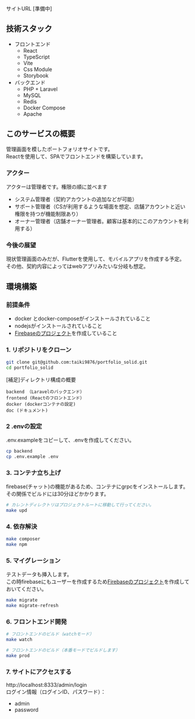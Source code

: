 サイトURL
[準備中]

## 技術スタック
* フロントエンド
  * React
  * TypeScript
  * Vite
  * Css Module
  * Storybook
* バックエンド
  * PHP + Laravel
  * MySQL
  * Redis
  * Docker Compose
  * Apache

## このサービスの概要
管理画面を模したポートフォリオサイトです。  
Reactを使用して、SPAでフロントエンドを構築しています。  

### アクター
アクターは管理者です。権限の順に並べます
* システム管理者（契約アカウントの追加などが可能）
* サポート管理者（CSが利用するような場面を想定、店舗アカウントと近い権限を持つが機能制限あり）
* オーナー管理者（店舗オーナー管理者。顧客は基本的にこのアカウントを利用する）

### 今後の展望
現状管理画面のみだが、Flutterを使用して、モバイルアプリを作成する予定。
その他、契約内容によってはwebアプリみたいな分岐も想定。


## 環境構築

### 前提条件
* docker とdocker-composeがインストールされていること
* nodejsがインストールされていること
* [Firebaseのプロジェクト](doc/firebase/firebase_setup.md)を作成していること

### 1. リポジトリをクローン
```bash
git clone git@github.com:taiki9876/portfolio_solid.git
cd portfolio_solid
```
[補足]ディレクトリ構成の概要
```
backend （Laravelのバックエンド）
frontend (Reactのフロントエンド）
docker (dockerコンテナの設定)
doc (ドキュメント)
```


### 2 .envの設定
.env.exampleをコピーして、.envを作成してください。
```bash
cp backend
cp .env.example .env
```

### 3. コンテナ立ち上げ
firebase(チャット)の機能があるため、コンテナにgrpcをインストールします。  
その関係でビルドには30分ほどかかります。  
```bash
# カレントディレクトリはプロジェクトルートに移動して行ってください。
make upd
```

### 4. 依存解決
```bash
make composer
make npm
```

### 5. マイグレーション
テストデータも挿入します。  
この時firebaseにもユーザーを作成するため[Firebaseのプロジェクト](doc/firebase/firebase_setup.md)を作成しておいてください。  
```bash
make migrate
make migrate-refresh
```

### 6. フロントエンド開発
```bash
# フロントエンドのビルド（watchモード）
make watch

# フロントエンドのビルド（本番モードでビルドします）
make prod
```

### 7. サイトにアクセスする
http://localhost:8333/admin/login  
ログイン情報（ログインID、パスワード）：
* admin
* password

